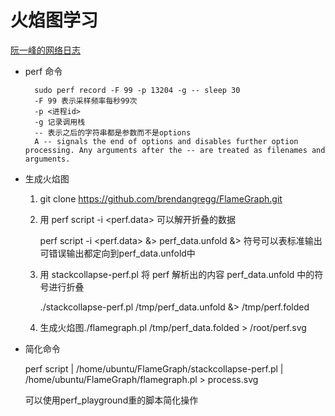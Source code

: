 # 火焰图学习

[阮一峰的网络日志](https://www.ruanyifeng.com/blog/2017/09/flame-graph.html)

* perf 命令

        sudo perf record -F 99 -p 13204 -g -- sleep 30
        -F 99 表示采样频率每秒99次
        -p <进程id>
        -g 记录调用栈
        -- 表示之后的字符串都是参数而不是options
        A -- signals the end of options and disables further option processing. Any arguments after the -- are treated as filenames and arguments.

* 生成火焰图

    1. git clone https://github.com/brendangregg/FlameGraph.git
    2. 用 perf script -i <perf.data> 可以解开折叠的数据

        perf script -i <perf.data> &> perf_data.unfold
        &> 符号可以表标准输出可错误输出都定向到perf_data.unfold中

    3. 用 stackcollapse-perf.pl 将 perf 解析出的内容 perf_data.unfold 中的符号进行折叠

        ./stackcollapse-perf.pl /tmp/perf_data.unfold &> /tmp/perf.folded
    
    4. 生成火焰图./flamegraph.pl /tmp/perf_data.folded > /root/perf.svg

* 简化命令

    perf script | /home/ubuntu/FlameGraph/stackcollapse-perf.pl | /home/ubuntu/FlameGraph/flamegraph.pl > process.svg

    可以使用perf_playground重的脚本简化操作
